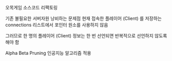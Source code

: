 오목게임 소스코드 리팩토링

기존 불필요한 서버자원 낭비하는 문제점 현재 접속한 플레이어 (Client) 를 저장하는 connections 리스트에서 포인터 원소를 사용하지 않음

그러므로 한 명의 플레이어 (Client) 정보는 한 번 선언되면 반복적으로 선언하지 않도록 해야 함 

Alpha Beta Pruning 인공지능 알고리즘 적용


